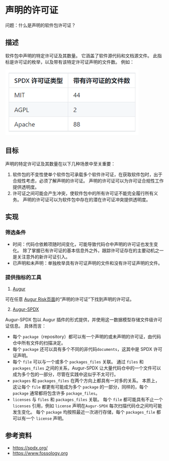 # 声明的许可证

问题：什么是声明的软件包许可证？

## 描述
软件包中声明的特定许可证及其数量。 它涵盖了软件源代码和文档源文件。 此指标是许可证的枚举，以及带有该特定许可证声明的文件数。 例如：

![License types with number of files](images/license-declared_number-of-files-license-type.png)


## 目标
声明的特定许可证及其数量在以下几种场景中至关重要：
1. 软件包的不变性使单个软件包可承载多个软件许可证，在获取软件包时，出于合规性考虑，必须了解声明的许可证。 声明的许可证可以为许可证合规性工作提供透明度。
2. 许可证之间可能会产生冲突，使软件包中的所有许可证不能完全履行所有义务。 声明的许可证可以为软件包中存在的潜在许可证冲突提供透明度。

## 实现

### 筛选条件
* 时间：代码仓依赖项随时间变化，可能导致代码仓中声明的许可证也发生变化。 除了掌握已有许可证的基本信息外之外，跟踪许可证存在的主要动机之一是关注意外的新许可证引入。
* 已声明和未声明：单独枚举具有许可证声明的文件和没有许可证声明的文件。

### 提供指标的工具

 1. [Augur](https://github.com/chaoss/augur)

 可在任意 [Augur Risk页面](http://augur.osshealth.io/repo/Zephyr-RTOS/zephyr/risk)的“声明的许可证”下找到声明的许可证。

 2. [Augur-SPDX](https://github.com/chaoss/augur-spdx)

Augur-SPDX 包以 Augur 插件的形式提供，并使用这一数据模型存储文件级许可证信息。 具体而言：
* 每个 `package`（repository）都可以有一个声明的或未声明的许可证，由代码仓中所有文件的扫描决定。
* 每个 `package` 还可以具有多个不同的非代码`documents`，这其中是 SPDX 许可证声明。
* 每个 `file` 可以与一个或多个 `packages_files` 关联。 通过 `files` 和 `packages_files` 之间的关系，Augur-SPDX 让大量代码仓中的一个文件可以成为多个包的一部分，尽管在实践中这似乎不太可行。
* `packages` 和 `packages_files` 在两个方向上都具有一对多的关系。 本质上，这让每个 `file` 都更有可能成为多个 `package` 的一部分，同样的，每个 `package` 通常都将包含许多 `package_files`。
* `licenses` 与 `files` 和 `packages_files` 关联。 每个 `file` 都可能具有不止一个 `licenses` 引用，例如 `license` 声明在`Augur-SPDX` 每次扫描代码仓之间均可能发生变化。 每个 `package` 均按照最近一次进行存储，每个 `packages_file` 都可以有一个 `license` 声明。

## 参考资料

* https://spdx.org/
* https://www.fossology.org
